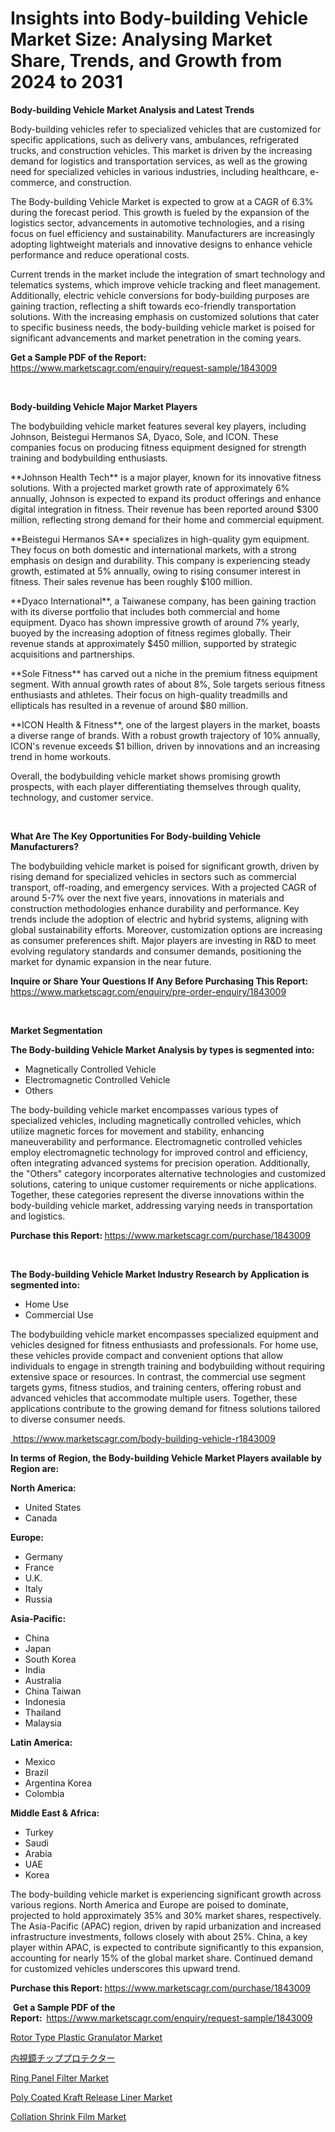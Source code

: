 <p><h1>Insights into Body-building Vehicle Market Size: Analysing Market Share, Trends, and Growth from 2024 to 2031</h1></p><p><strong>Body-building Vehicle Market Analysis and Latest Trends</strong></p>
<p><p>Body-building vehicles refer to specialized vehicles that are customized for specific applications, such as delivery vans, ambulances, refrigerated trucks, and construction vehicles. This market is driven by the increasing demand for logistics and transportation services, as well as the growing need for specialized vehicles in various industries, including healthcare, e-commerce, and construction.</p><p>The Body-building Vehicle Market is expected to grow at a CAGR of 6.3% during the forecast period. This growth is fueled by the expansion of the logistics sector, advancements in automotive technologies, and a rising focus on fuel efficiency and sustainability. Manufacturers are increasingly adopting lightweight materials and innovative designs to enhance vehicle performance and reduce operational costs.</p><p>Current trends in the market include the integration of smart technology and telematics systems, which improve vehicle tracking and fleet management. Additionally, electric vehicle conversions for body-building purposes are gaining traction, reflecting a shift towards eco-friendly transportation solutions. With the increasing emphasis on customized solutions that cater to specific business needs, the body-building vehicle market is poised for significant advancements and market penetration in the coming years.</p></p>
<p><strong>Get a Sample PDF of the Report:&nbsp;</strong> <a href="https://www.marketscagr.com/enquiry/request-sample/1843009?utm_campaign=1286&utm_medium=2&utm_source=Github&utm_content=ia&utm_term=17102024&utm_id=body-building-vehicle">https://www.marketscagr.com/enquiry/request-sample/1843009</a></p>
<p>&nbsp;</p>
<p><strong>Body-building Vehicle Major Market Players</strong></p>
<p><p>The bodybuilding vehicle market features several key players, including Johnson, Beistegui Hermanos SA, Dyaco, Sole, and ICON. These companies focus on producing fitness equipment designed for strength training and bodybuilding enthusiasts.</p><p>**Johnson Health Tech** is a major player, known for its innovative fitness solutions. With a projected market growth rate of approximately 6% annually, Johnson is expected to expand its product offerings and enhance digital integration in fitness. Their revenue has been reported around $300 million, reflecting strong demand for their home and commercial equipment.</p><p>**Beistegui Hermanos SA** specializes in high-quality gym equipment. They focus on both domestic and international markets, with a strong emphasis on design and durability. This company is experiencing steady growth, estimated at 5% annually, owing to rising consumer interest in fitness. Their sales revenue has been roughly $100 million.</p><p>**Dyaco International**, a Taiwanese company, has been gaining traction with its diverse portfolio that includes both commercial and home equipment. Dyaco has shown impressive growth of around 7% yearly, buoyed by the increasing adoption of fitness regimes globally. Their revenue stands at approximately $450 million, supported by strategic acquisitions and partnerships.</p><p>**Sole Fitness** has carved out a niche in the premium fitness equipment segment. With annual growth rates of about 8%, Sole targets serious fitness enthusiasts and athletes. Their focus on high-quality treadmills and ellipticals has resulted in a revenue of around $80 million.</p><p>**ICON Health & Fitness**, one of the largest players in the market, boasts a diverse range of brands. With a robust growth trajectory of 10% annually, ICON's revenue exceeds $1 billion, driven by innovations and an increasing trend in home workouts.</p><p>Overall, the bodybuilding vehicle market shows promising growth prospects, with each player differentiating themselves through quality, technology, and customer service.</p></p>
<p>&nbsp;</p>
<p><strong>What Are The Key Opportunities For Body-building Vehicle Manufacturers?</strong></p>
<p><p>The bodybuilding vehicle market is poised for significant growth, driven by rising demand for specialized vehicles in sectors such as commercial transport, off-roading, and emergency services. With a projected CAGR of around 5-7% over the next five years, innovations in materials and construction methodologies enhance durability and performance. Key trends include the adoption of electric and hybrid systems, aligning with global sustainability efforts. Moreover, customization options are increasing as consumer preferences shift. Major players are investing in R&D to meet evolving regulatory standards and consumer demands, positioning the market for dynamic expansion in the near future.</p></p>
<p><strong>Inquire or Share Your Questions If Any Before Purchasing This Report:</strong> <a href="https://www.marketscagr.com/enquiry/pre-order-enquiry/1843009?utm_campaign=1286&utm_medium=2&utm_source=Github&utm_content=ia&utm_term=17102024&utm_id=body-building-vehicle">https://www.marketscagr.com/enquiry/pre-order-enquiry/1843009</a></p>
<p>&nbsp;</p>
<p><strong>Market Segmentation</strong></p>
<p><strong>The Body-building Vehicle Market Analysis by types is segmented into:</strong></p>
<p><ul><li>Magnetically Controlled Vehicle</li><li>Electromagnetic Controlled Vehicle</li><li>Others</li></ul></p>
<p><p>The body-building vehicle market encompasses various types of specialized vehicles, including magnetically controlled vehicles, which utilize magnetic forces for movement and stability, enhancing maneuverability and performance. Electromagnetic controlled vehicles employ electromagnetic technology for improved control and efficiency, often integrating advanced systems for precision operation. Additionally, the "Others" category incorporates alternative technologies and customized solutions, catering to unique customer requirements or niche applications. Together, these categories represent the diverse innovations within the body-building vehicle market, addressing varying needs in transportation and logistics.</p></p>
<p><strong>Purchase this Report:&nbsp;</strong><a href="https://www.marketscagr.com/purchase/1843009?utm_campaign=1286&utm_medium=2&utm_source=Github&utm_content=ia&utm_term=17102024&utm_id=body-building-vehicle">https://www.marketscagr.com/purchase/1843009</a></p>
<p>&nbsp;</p>
<p><strong>The Body-building Vehicle Market Industry Research by Application is segmented into:</strong></p>
<p><ul><li>Home Use</li><li>Commercial Use</li></ul></p>
<p><p>The bodybuilding vehicle market encompasses specialized equipment and vehicles designed for fitness enthusiasts and professionals. For home use, these vehicles provide compact and convenient options that allow individuals to engage in strength training and bodybuilding without requiring extensive space or resources. In contrast, the commercial use segment targets gyms, fitness studios, and training centers, offering robust and advanced vehicles that accommodate multiple users. Together, these applications contribute to the growing demand for fitness solutions tailored to diverse consumer needs.</p></p>
<p><a href="https://www.marketscagr.com/body-building-vehicle-r1843009?utm_campaign=1286&utm_medium=2&utm_source=Github&utm_content=ia&utm_term=17102024&utm_id=body-building-vehicle">&nbsp;https://www.marketscagr.com/body-building-vehicle-r1843009</a></p>
<p><strong>In terms of Region, the Body-building Vehicle Market Players available by Region are:</strong></p>
<p>
    <p> <strong> North America: </strong>
        <ul>
            <li>United States</li>
            <li>Canada</li>
        </ul>
        </p> 
    <p> <strong> Europe: </strong>
        <ul>
            <li>Germany</li>
            <li>France</li>
            <li>U.K.</li>
            <li>Italy</li>
            <li>Russia</li>
        </ul>
        </p> 
    <p> <strong> Asia-Pacific: </strong>
        <ul>
            <li>China</li>
            <li>Japan</li>
            <li>South Korea</li>
            <li>India</li>
            <li>Australia</li>
            <li>China Taiwan</li>
            <li>Indonesia</li>
            <li>Thailand</li>
            <li>Malaysia</li>
        </ul>
        </p> 
    <p> <strong> Latin America: </strong>
        <ul>
            <li>Mexico</li>
            <li>Brazil</li>
            <li>Argentina Korea</li>
            <li>Colombia</li>
        </ul>
        </p> 
    <p> <strong> Middle East & Africa: </strong>
        <ul>
            <li>Turkey</li>
            <li>Saudi</li>
            <li>Arabia</li>
            <li>UAE</li>
            <li>Korea</li>
        </ul>
    </p>
    </p>
<p><p>The body-building vehicle market is experiencing significant growth across various regions. North America and Europe are poised to dominate, projected to hold approximately 35% and 30% market shares, respectively. The Asia-Pacific (APAC) region, driven by rapid urbanization and increased infrastructure investments, follows closely with about 25%. China, a key player within APAC, is expected to contribute significantly to this expansion, accounting for nearly 15% of the global market share. Continued demand for customized vehicles underscores this upward trend.</p></p>
<p><strong>Purchase this Report: </strong><a href="https://www.marketscagr.com/purchase/1843009?utm_campaign=1286&utm_medium=2&utm_source=Github&utm_content=ia&utm_term=17102024&utm_id=body-building-vehicle">https://www.marketscagr.com/purchase/1843009</a></p>
<p>&nbsp;<strong>Get a Sample PDF of the Report:&nbsp;&nbsp;</strong><a href="https://www.marketscagr.com/enquiry/request-sample/1843009?utm_campaign=1286&utm_medium=2&utm_source=Github&utm_content=ia&utm_term=17102024&utm_id=body-building-vehicle">https://www.marketscagr.com/enquiry/request-sample/1843009</a></p>
<p><strong></strong></p>
<p><p><a href="https://github.com/elseludvikoh/Market-Research-Report-List-1/blob/main/rotor-type-plastic-granulator-market.md?utm_campaign=1286&utm_medium=2&utm_source=Github&utm_content=ia&utm_term=17102024&utm_id=body-building-vehicle">Rotor Type Plastic Granulator Market</a></p><p><a href="https://github.com/mohamedbakry57/Market-Research-Report-List-6/blob/main/672519418578.md?utm_campaign=1286&utm_medium=2&utm_source=Github&utm_content=ia&utm_term=17102024&utm_id=body-building-vehicle">内視鏡チッププロテクター</a></p><p><a href="https://www.linkedin.com/pulse/global-ring-panel-filter-market-trends-analysis-future-3khte?utm_campaign=1286&utm_medium=2&utm_source=Github&utm_content=ia&utm_term=17102024&utm_id=body-building-vehicle">Ring Panel Filter Market</a></p><p><a href="https://github.com/berna3d1akin/Market-Research-Report-List-1/blob/main/poly-coated-kraft-release-liner-market.md?utm_campaign=1286&utm_medium=2&utm_source=Github&utm_content=ia&utm_term=17102024&utm_id=body-building-vehicle">Poly Coated Kraft Release Liner Market</a></p><p><a href="https://www.linkedin.com/pulse/driving-forces-global-collation-shrink-film-market-trends-kk0ee?utm_campaign=1286&utm_medium=2&utm_source=Github&utm_content=ia&utm_term=17102024&utm_id=body-building-vehicle">Collation Shrink Film Market</a></p></p>